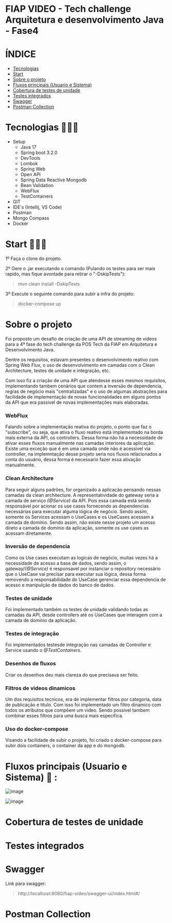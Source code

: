 # FIAP VIDEO - Tech challenge Arquitetura e desenvolvimento Java - Fase4

# ÍNDICE

* [Tecnologias](#tecnologias)
* [Start](#start)
* [Sobre o projeto](#sobreOProjeto)
* [Fluxos principais (Usuario e Sistema)](#fluxosPrincipaisUsuarioESistema)
* [Cobertura de testes de unidade](#coberturaDeTestesDeUnidade)
* [Testes integrados](#testesIntegrados)
* [Swagger](#swagger)
* [Postman Collection](#postmanCollection)

# 

# Tecnologias 👨🏻‍💻 

* Setup
    * Java 17 
    * Spring boot 3.2.0
    * DevTools
    * Lombok 
    * Spring Web
    * Open API 
    * Spring Data Reactive Mongodb
    * Bean Validation
    * WebFlux
    * TestContainers
* GIT 
* IDE's (Intellij, VS Code)
* Postman
* Mongo Compass
* Docker

#

# Start 👨🏻‍🔧

1º Faça o clone do projeto.

2º Gere o .jar executando o comando (Pulando os testes para ser mais rapido, mas fique avontade para retirar o "-DskipTests"):
> mvn clean install -DskipTests

3º Execute o seguinte comando para subir a infra do projeto:
>  docker-compose up

#

# Sobre o projeto

Foi proposto um desafio de criação de uma API de streaming de videos para a 4ª fase do tech challenge da POS Tech da FIAP em Arquitetura e Desenvolvimento Java.

Dentre os requisitos, estavam presentes o desenvolvimento reativo com Spring Web Flux, o uso de desenvolvimento em camadas com o Clean Architecture, testes de unidade e integração, etc.

Com isso fiz a criação de uma API que atendesse esses mesmos requisitos, implementando tambem cenários que contem a inversão de dependencia, regras de negócio mais "centralizadas" e o uso de algumas abstrações para facilidade de implementação de novas funcionalidades em alguns pontos da API que era passivel de novas implementações mais elaboradas.

### WebFlux

Falando sobre a implementação reativa do projeto, o ponto que faz o "subscribe", ou seja, que ativa o fluxo reativo está implementado na borda mais externa da API, os controllers. Dessa forma não há a necessidade de ativar esses fluxos manualmente nas camadas interiores da aplicação. Existe uma exceção que é em uma camada onde não é acessivel via controller, na implemntação desse projeto seria nos fluxos relacionados a conta do usuário, dessa forma é necessario fazer essa ativação manualmente.

### Clean Architecture

Para seguir alguns padrões, for organizado a aplicação pensando nessas camadas da clean architecture. A representatividade do gateway seria a camada de serviço *(@Service)* da API. Pois essa camada está sendo responsável por acionar os use cases fornecendo as dependencias necessárias para executar alguma lógica de negócio. Sendo assim, somente os Services acessam o UseCases e os UseCases acessam a camada de dominio. Sendo assim, não existe nesse projeto um acesso direto a camada de dominio da aplicação, somente os use cases as acessam diretamente.

### Inversão de dependencia

Como os Use cases executam as logicas de negócio, muitas vezes há a necessidade de acesso a base de dados, sendo assim, o gateway/*(@Service)* é responsavel por instanciar o repository necessário que o UseCase vai precisar para executar sua lógica, dessa forma removendo a responsabilidade do UseCase gerenciar essa dependencia de acesso e manipulção de dados do banco de dados.

### Testes de unidade

Foi implementado também os testes de unidade validando todas as camadas da API, desde controllers até os UseCases que interagem com a camada de dominio da aplicação.

### Testes de integração

Foi implementados testesde integração nas camadas de Controller e Service usando o *@TestContainers*.

### Desenhos de fluxos

Criar os desenhos deu mais clareza do que precisava ser feito.

### Filtros de videos dinamicos

Um dos requisitos tecnicos, era de implementar filtros por categoria, data de publicação e titulo. Com isso foi implementado um filtro dinamico com todos os atributos que compõem um video. Sendo possivel tambem combinar esses filtros para uma busca mais especifica.

### Uso do docker-compose

Visando a facilidade de subir o projeto, foi criado o docker-compose para subir dois containers, o container da app e do mongodb.


#

# Fluxos principais (Usuario e Sistema) 👣 :
![image](https://github.com/Daniel-Nascimentt/fiap-video/assets/65513073/a1c38a60-0154-4008-bbb0-78c7b5094d72)



![image](https://github.com/Daniel-Nascimentt/fiap-video/assets/65513073/14136ee7-9f7c-4c65-b0c9-64d6fc47d2ed)
#

# Cobertura de testes de unidade


#

# Testes integrados


#

# Swagger

Link para swagger:
> http://localhost:8080/fiap-video/swagger-ui/index.html#/

#

# Postman Collection


